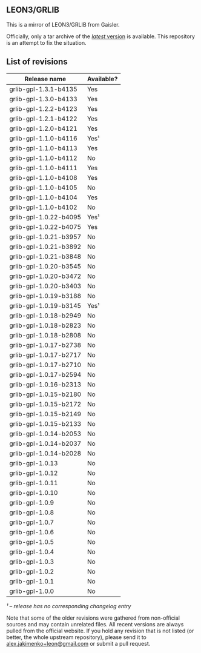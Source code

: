 ## LEON3/GRLIB

This is a mirror of LEON3/GRLIB from Gaisler.

Officially, only a tar archive of the
[*latest* version](http://www.gaisler.com/index.php/downloads/leongrlib)
is available. This repository is an attempt to fix the situation.


## List of revisions

|       Release name       | Available? |
|--------------------------|------------|
| grlib-gpl-1.3.1-b4135    |    Yes     |
| grlib-gpl-1.3.0-b4133    |    Yes     |
| grlib-gpl-1.2.2-b4123    |    Yes     |
| grlib-gpl-1.2.1-b4122    |    Yes     |
| grlib-gpl-1.2.0-b4121    |    Yes     |
| grlib-gpl-1.1.0-b4116    |    Yes¹    |
| grlib-gpl-1.1.0-b4113    |    Yes     |
| grlib-gpl-1.1.0-b4112    |    No      |
| grlib-gpl-1.1.0-b4111    |    Yes     |
| grlib-gpl-1.1.0-b4108    |    Yes     |
| grlib-gpl-1.1.0-b4105    |    No      |
| grlib-gpl-1.1.0-b4104    |    Yes     |
| grlib-gpl-1.1.0-b4102    |    No      |
| grlib-gpl-1.0.22-b4095   |    Yes¹    |
| grlib-gpl-1.0.22-b4075   |    Yes     |
| grlib-gpl-1.0.21-b3957   |    No      |
| grlib-gpl-1.0.21-b3892   |    No      |
| grlib-gpl-1.0.21-b3848   |    No      |
| grlib-gpl-1.0.20-b3545   |    No      |
| grlib-gpl-1.0.20-b3472   |    No      |
| grlib-gpl-1.0.20-b3403   |    No      |
| grlib-gpl-1.0.19-b3188   |    No      |
| grlib-gpl-1.0.19-b3145   |    Yes¹    |
| grlib-gpl-1.0.18-b2949   |    No      |
| grlib-gpl-1.0.18-b2823   |    No      |
| grlib-gpl-1.0.18-b2808   |    No      |
| grlib-gpl-1.0.17-b2738   |    No      |
| grlib-gpl-1.0.17-b2717   |    No      |
| grlib-gpl-1.0.17-b2710   |    No      |
| grlib-gpl-1.0.17-b2594   |    No      |
| grlib-gpl-1.0.16-b2313   |    No      |
| grlib-gpl-1.0.15-b2180   |    No      |
| grlib-gpl-1.0.15-b2172   |    No      |
| grlib-gpl-1.0.15-b2149   |    No      |
| grlib-gpl-1.0.15-b2133   |    No      |
| grlib-gpl-1.0.14-b2053   |    No      |
| grlib-gpl-1.0.14-b2037   |    No      |
| grlib-gpl-1.0.14-b2028   |    No      |
| grlib-gpl-1.0.13         |    No      |
| grlib-gpl-1.0.12         |    No      |
| grlib-gpl-1.0.11         |    No      |
| grlib-gpl-1.0.10         |    No      |
| grlib-gpl-1.0.9          |    No      |
| grlib-gpl-1.0.8          |    No      |
| grlib-gpl-1.0.7          |    No      |
| grlib-gpl-1.0.6          |    No      |
| grlib-gpl-1.0.5          |    No      |
| grlib-gpl-1.0.4          |    No      |
| grlib-gpl-1.0.3          |    No      |
| grlib-gpl-1.0.2          |    No      |
| grlib-gpl-1.0.1          |    No      |
| grlib-gpl-1.0.0          |    No      |


*¹ – release has no corresponding changelog entry*

Note that some of the older revisions were gathered from non-official
sources and may contain unrelated files. All recent versions are
always pulled from the official website. If you hold any revision that
is not listed (or better, the whole upstream repository), please send
it to alex.jakimenko+leon@gmail.com or submit a pull request.
